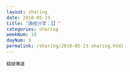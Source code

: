 ```yaml
---
layout: sharing
date: 2018-05-23
title: "讀經分享：【】"
categories: sharing
weekNum: 18
dayNum: 3
permalink: /sharing/2018-05-23-sharing.html
---
```


`錢斌傳道`
